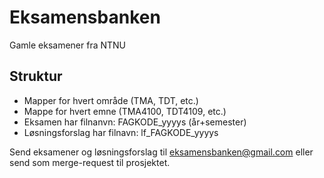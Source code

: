 # Eksamensbanken
Gamle eksamener fra NTNU


## Struktur
- Mapper for hvert område (TMA, TDT, etc.)
- Mappe for hvert emne (TMA4100, TDT4109, etc.)
- Eksamen har filnanvn: FAGKODE_yyyys (år+semester)
- Løsningsforslag har filnavn: lf_FAGKODE_yyyys

Send eksamener og løsningsforslag til eksamensbanken@gmail.com eller send som merge-request til prosjektet.
